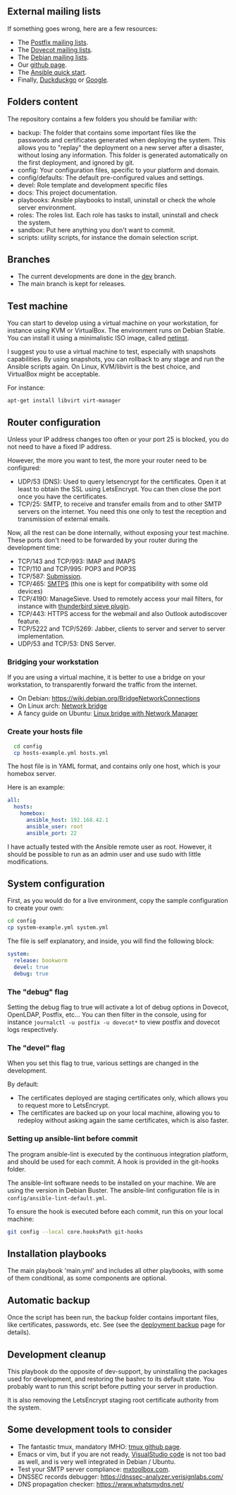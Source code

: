 ## External mailing lists

If something goes wrong, here are a few resources:

- The [Postfix mailing lists](http://www.postfix.org/lists.html).
- The [Dovecot mailing lists](https://www.dovecot.org/mailinglists.html).
- The [Debian mailing lists](https://lists.debian.org/).
- Our [github page](https://github.com/progmaticltd/homebox).
- The [Ansible quick start](https://docs.ansible.com/ansible/latest/getting_started/index.html).
- Finally, [Duckduckgo](https://duckduckgo.com/) or [Google](https://google.com/).


## Folders content

The repository contains a few folders you should be familiar with:

- backup: The folder that contains some important files like the passwords and certificates generated when
  deploying the system. This allows you to "replay" the deployment on a new server after a disaster, without losing any
  information. This folder is generated automatically on the first deployment, and ignored by git.
- config: Your configuration files, specific to your platform and domain.
- config/defaults: The default pre-configured values and settings.
- devel: Role template and development specific files
- docs: This project documentation.
- playbooks: Ansible playbooks to install, uninstall or check the whole server environment.
- roles: The roles list. Each role has tasks to install, uninstall and check the system.
- sandbox: Put here anything you don't want to commit.
- scripts: utility scripts, for instance the domain selection script.


## Branches

- The current developments are done in the [dev](https://github.com/progmaticltd/homebox/tree/dev) branch.
- The main branch is kept for releases.


## Test machine

You can start to develop using a virtual machine on your workstation, for instance using KVM or VirtualBox. The
environment runs on Debian Stable. You can install it using a minimalistic ISO image, called
[netinst](https://www.debian.org/CD/netinst/).

I suggest you to use a virtual machine to test, especially with snapshots capabilities.  By using snapshots, you can
rollback to any stage and run the Ansible scripts again. On Linux, KVM/libvirt is the best choice, and VirtualBox might
be acceptable.

For instance:

`apt-get install libvirt virt-manager`


## Router configuration

Unless your IP address changes too often or your port 25 is blocked, you do not need to have a fixed IP address.

However, the more you want to test, the more your router need to be configured:

- UDP/53 (DNS): Used to query letsencrypt for the certificates. Open it at least to obtain the SSL using
  LetsEncrypt. You can then close the port once you have the certificates.
- TCP/25: SMTP, to receive and transfer emails from and to other SMTP servers on the internet. You need this one only to
  test the reception and transmission of external emails.

Now, all the rest can be done internally, without exposing your test machine. These ports don't need to be forwarded by
your router during the development time:

- TCP/143 and TCP/993: IMAP and IMAPS
- TCP/110 and TCP/995: POP3 and POP3S
- TCP/587: [Submission](https://en.wikipedia.org/wiki/Opportunistic_TLS).
- TCP/465: [SMTPS](https://en.wikipedia.org/wiki/SMTPS) (this one is kept for compatibility with some old devices)
- TCP/4190: ManageSieve. Used to remotely access your mail filters, for instance with
  [thunderbird sieve plugin](https://addons.mozilla.org/en-US/thunderbird/addon/sieve/).
- TCP/443: HTTPS access for the webmail and also Outlook autodiscover feature.
- TCP/5222 and TCP/5269: Jabber, clients to server and server to server implementation.
- UDP/53 and TCP/53: DNS Server.


### Bridging your workstation

If you are using a virtual machine, it is better to use a bridge on your workstation, to
transparently forward the traffic from the internet.

- On Debian: https://wiki.debian.org/BridgeNetworkConnections
- On Linux arch: [Network bridge](https://wiki.archlinux.org/index.php/Network_bridge)
- A fancy guide on Ubuntu:
  [Linux bridge with Network Manager](http://ask.xmodulo.com/configure-linux-bridge-network-manager-ubuntu.html)


### Create your hosts file

```sh
  cd config
  cp hosts-example.yml hosts.yml
```

The host file is in YAML format, and contains only one host, which is your homebox server.

Here is an example:

```yaml
all:
  hosts:
    homebox:
      ansible_host: 192.168.42.1
      ansible_user: root
      ansible_port: 22
```

I have actually tested with the Ansible remote user as root. However, it should be possible to run as an admin user and
use sudo with little modifications.


## System configuration

First, as you would do for a live environment, copy the sample configuration to create your own:

```sh
cd config
cp system-example.yml system.yml
```

The file is self explanatory, and inside, you will find the following block:

```yaml
system:
  release: bookworm
  devel: true
  debug: true
```


### The "debug" flag

Setting the debug flag to true will activate a lot of debug options in Dovecot, OpenLDAP, Postfix, etc...  You can then
filter in the console, using for instance `journalctl -u postfix -u dovecot*` to view postfix and dovecot logs
respectively.


### The "devel" flag

When you set this flag to true, various settings are changed in the development.

By default:

- The certificates deployed are staging certificates only, which allows you to request more to LetsEncrypt.
- The certificates are backed up on your local machine, allowing you to redeploy without asking again the same
  certificates, which is also faster.


### Setting up ansible-lint before commit

The program ansible-lint is executed by the continuous integration platform, and should be used for each commit. A hook
is provided in the git-hooks folder.

The ansible-lint software needs to be installed on your machine. We are using the version in Debian Buster. The
ansible-lint configuration file is in `config/ansible-lint-default.yml`.

To ensure the hook is executed before each commit, run this on your local machine:

```sh
git config --local core.hooksPath git-hooks
```


## Installation playbooks

The main playbook 'main.yml' and includes all other playbooks, with some of them conditional, as some components are
optional.


## Automatic backup

Once the script has been run, the backup folder contains important files, like certificates, passwords, etc. See (see
the [deployment backup](./deployment-backup.md) page for details).


## Development cleanup

This playbook do the opposite of dev-support, by uninstalling the packages used for development, and restoring the
bashrc to its default state. You probably want to run this script before putting your server in production.

It is also removing the LetsEncrypt staging root certificate authority from the system.


## Some development tools to consider

- The fantastic tmux, mandatory IMHO: [tmux github page](https://github.com/tmux).
- Emacs or vim, but if you are not ready, [VisualStudio code](https://code.visualstudio.com/) is not too bad as well,
  and is very well integrated in Debian / Ubuntu.
- Test your SMTP server compliance: [mxtoolbox.com](http://mxtoolbox.com/).
- DNSSEC records debugger: https://dnssec-analyzer.verisignlabs.com/
- DNS propagation checker: https://www.whatsmydns.net/
